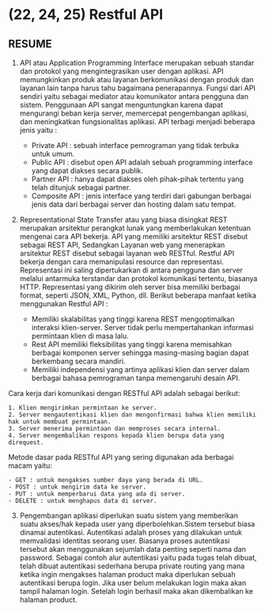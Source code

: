 # (22, 24, 25) Restful API

## RESUME

1. API atau Application Programming Interface merupakan sebuah standar dan protokol yang mengintegrasikan user dengan aplikasi. API memungkinkan produk atau layanan berkomunikasi dengan produk dan layanan lain tanpa harus tahu bagaimana penerapannya. Fungsi dari API sendiri yaitu sebagai mediator atau komunikator antara pengguna dan sistem. Penggunaan API sangat menguntungkan karena dapat mengurangi beban kerja server, memercepat pengembangan aplikasi, dan meningkatkan fungsionalitas aplikasi. API terbagi menjadi beberapa jenis yaitu :

   - Private API : sebuah interface pemrograman yang tidak terbuka untuk umum.
   - Public API : disebut open API adalah sebuah programming interface yang dapat diakses secara publik.
   - Partner API : hanya dapat diakses oleh pihak-pihak tertentu yang telah ditunjuk sebagai partner.
   - Composite API : jenis interface yang terdiri dari gabungan berbagai jenis data dari berbagai server dan hosting dalam satu tempat.

2. Representational State Transfer atau yang biasa disingkat REST merupakan arsitektur perangkat lunak yang memberlakukan ketentuan mengenai cara API bekerja. API yang memiliki arsitektur REST disebut sebagai REST API, Sedangkan Layanan web yang menerapkan arsitektur REST disebut sebagai layanan web RESTful. Restful API bekerja dengan cara memanipulasi resource dan representasi. Representasi ini saling dipertukarkan di antara pengguna dan server melalui antarmuka terstandar dan protokol komunikasi tertentu, biasanya HTTP. Representasi yang dikirim oleh server bisa memiliki berbagai format, seperti JSON, XML, Python, dll. Berikut beberapa manfaat ketika menggunakan Restful API :
   - Memiliki skalabilitas yang tinggi karena REST mengoptimalkan interaksi klien-server. Server tidak perlu mempertahankan informasi permintaan klien di masa lalu.
   - Rest API memiliki fleksibilitas yang tinggi karena memisahkan berbagai komponen server sehingga masing-masing bagian dapat berkembang secara mandiri.
   - Memiliki independensi yang artinya aplikasi klien dan server dalam berbagai bahasa pemrograman tanpa memengaruhi desain API.

Cara kerja dari komunikasi dengan RESTful API adalah sebagai berikut:

    1. Klien mengirimkan permintaan ke server.
    2. Server mengautentikasi klien dan mengonfirmasi bahwa klien memiliki hak untuk membuat permintaan.
    3. Server menerima permintaan dan memproses secara internal.
    4. Server mengembalikan respons kepada klien berupa data yang direquest.

Metode dasar pada RESTful API yang sering digunakan ada berbagai macam yaitu:

    - GET : untuk mengakses sumber daya yang berada di URL.
    - POST : untuk mengirim data ke server.
    - PUT : untuk memperbarui data yang ada di server.
    - DELETE : untuk menghapus data di server.

3. Pengembangan aplikasi diperlukan suatu sistem yang memberikan suatu akses/hak kepada user yang diperbolehkan.Sistem tersebut biasa dinamai autentikasi. Autentikasi adalah proses yang dilakukan untuk memvalidasi identitas seorang user. Biasanya proses autentikasi tersebut akan menggunakan sejumlah data penting seperti nama dan password. Sebagai contoh alur autentikasi yaitu pada tugas telah dibuat, telah dibuat autentikasi sederhana berupa private routing yang mana ketika ingin mengakses halaman product maka diperlukan sebuah autentikasi berupa login. Jika user belum melakukan login maka akan tampil halaman login. Setelah login berhasil maka akan dikembalikan ke halaman product.
